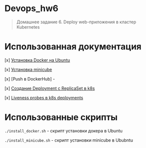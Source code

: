 # Devops_hw6
> Домашнее задание 6. Deploy web-приложения в кластер Kubernetes

# Использованная документация
[x] [Установка Docker на Ubuntu](https://docs.docker.com/engine/install/ubuntu/)

[x] [Установка minicube](https://minikube.sigs.k8s.io/docs/start/)

[x] [Push в DockerHub] - 

[x] [Создание Deployment с ReplicaSet в k8s](https://kubernetes.io/docs/concepts/workloads/controllers/deployment/#creating-a-deployment)

[x] [Liveness probes в k8s deployments](https://kubernetes.io/docs/tasks/configure-pod-container/configure-liveness-readiness-startup-probes/#define-a-liveness-command)

# Использованные скрипты
`./install_docker.sh` - скрипт установки докера в Ubuntu

`./install_minicube.sh` - скрипт установки minicube в Ububntu

